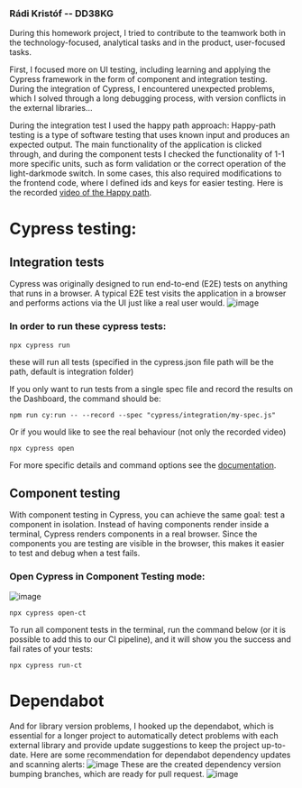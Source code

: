 ### Rádi Kristóf -- DD38KG

During this homework project, I tried to contribute to the teamwork both in the technology-focused, analytical tasks and in the product, user-focused tasks.

First, I focused more on UI testing, including learning and applying the Cypress framework in the form of component and integration testing. During the integration of Cypress, I encountered unexpected problems, which I solved through a long debugging process, with version conflicts in the external libraries...

During the integration test I used the happy path approach: Happy-path testing is a type of software testing that uses known input and produces an expected output.
The main functionality of the application is clicked through, and during the component tests I checked the functionality of 1-1 more specific units, such as form validation or the correct operation of the light-darkmode switch. In some cases, this also required modifications to the frontend code, where I defined ids and keys for easier testing.
Here is the recorded [video of the Happy path](https://github.com/BME-MIT-IET/iet-hf-2022-k-k-k-k-k-k/blob/master/src/frontend/ev-charger-app-client/cypress/videos/Visit.spec.js.mp4).


# Cypress testing:

## Integration tests

Cypress was originally designed to run end-to-end (E2E) tests on anything that runs in a browser. A typical E2E test visits the application in a browser and performs actions via the UI just like a real user would.
![image](https://user-images.githubusercontent.com/55052220/169235979-9129ce36-4a91-48ac-a7a6-cfbd171f3e36.png)


### In order to run these cypress tests:


```
npx cypress run
```


these will run all tests (specified in the cypress.json file path will be the path, default is integration folder)

If you only want to run tests from a single spec file and record the results on the Dashboard, the command should be:

```
npm run cy:run -- --record --spec "cypress/integration/my-spec.js"
```

Or if you would like to see the real behaviour (not only the recorded video)

```
npx cypress open
```

For more specific details and command options see the [documentation](https://docs.cypress.io/guides/guides/command-line#How-to-run-commands).

## Component testing

With component testing in Cypress, you can achieve the same goal: test a component in isolation. Instead of having components render inside a terminal, Cypress renders components in a real browser. Since the components you are testing are visible in the browser, this makes it easier to test and debug when a test fails.

### Open Cypress in Component Testing mode:

![image](https://user-images.githubusercontent.com/55052220/169235567-c832dc3c-b77b-45bf-9d8e-62ffd56b7840.png)


```
npx cypress open-ct
```

To run all component tests in the terminal, run the command below (or it is possible to add this to our CI pipeline), and it will show you the success and fail rates of your tests:
```
npx cypress run-ct
```


# Dependabot

And for library version problems, I hooked up the dependabot, which is essential for a longer project to automatically detect problems with each external library and provide update suggestions to keep the project up-to-date.
Here are some recommendation for dependabot dependency updates and scanning alerts:
![image](https://user-images.githubusercontent.com/55052220/169231238-f89bda57-71e9-4ea0-b080-877fa089b876.png)
These are the created dependency version bumping branches, which are ready for pull request.
![image](https://user-images.githubusercontent.com/55052220/169231609-e643b808-98bf-44ed-b09a-3e78a691e32e.png)





